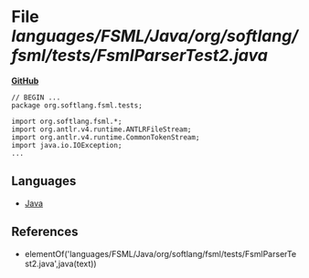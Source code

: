 # File _languages/FSML/Java/org/softlang/fsml/tests/FsmlParserTest2.java_
**[GitHub](https://github.com/softlang/yas/blob/master/languages/FSML/Java/org/softlang/fsml/tests/FsmlParserTest2.java)**
```
// BEGIN ...
package org.softlang.fsml.tests;

import org.softlang.fsml.*;
import org.antlr.v4.runtime.ANTLRFileStream;
import org.antlr.v4.runtime.CommonTokenStream;
import java.io.IOException;
...
```

## Languages
* [Java](../languages/Java.md)

## References
* elementOf('languages/FSML/Java/org/softlang/fsml/tests/FsmlParserTest2.java',java(text))
